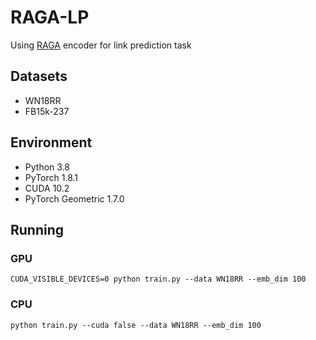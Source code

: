 # RAGA-LP
Using [RAGA](https://arxiv.org/abs/2103.00791) encoder for link prediction task

## Datasets
- WN18RR
- FB15k-237

## Environment
- Python 3.8
- PyTorch 1.8.1
- CUDA 10.2
- PyTorch Geometric 1.7.0

## Running
### GPU
```
CUDA_VISIBLE_DEVICES=0 python train.py --data WN18RR --emb_dim 100
```

### CPU
```
python train.py --cuda false --data WN18RR --emb_dim 100
```

